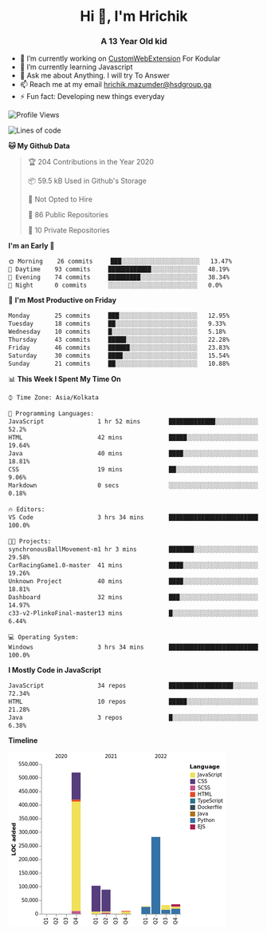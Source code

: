 <h1 align="center">Hi 👋, I'm Hrichik</h1>
<h3 align="center">A 13 Year Old kid</h3>


- 🔭 I’m currently working on [CustomWebExtension](https://github.com/hrichiksite/CustomWebExtension) For Kodular
- 🌱 I’m currently learning Javascript
- 💬 Ask me about Anything. I will try To Answer
- 📫 Reach me at my email hrichik.mazumder@hsdgroup.ga
- ⚡ Fun fact: Developing new things everyday

<!--START_SECTION:waka-->
![Profile Views](http://img.shields.io/badge/Profile%20Views-96-blue)

![Lines of code](https://img.shields.io/badge/From%20Hello%20World%20I%27ve%20Written-4.4%20million%20lines%20of%20code-blue)

**🐱 My Github Data** 

> 🏆 204 Contributions in the Year 2020
 > 
> 📦 59.5 kB Used in Github's Storage 
 > 
> 🚫 Not Opted to Hire
 > 
> 📜 86 Public Repositories
 > 
> 🔑 10 Private Repositories 

**I'm an Early 🐤** 

```text
🌞 Morning    26 commits     ███░░░░░░░░░░░░░░░░░░░░░░   13.47% 
🌆 Daytime    93 commits     ████████████░░░░░░░░░░░░░   48.19% 
🌃 Evening    74 commits     █████████░░░░░░░░░░░░░░░░   38.34% 
🌙 Night      0 commits      ░░░░░░░░░░░░░░░░░░░░░░░░░   0.0%

```
📅 **I'm Most Productive on Friday** 

```text
Monday       25 commits     ███░░░░░░░░░░░░░░░░░░░░░░   12.95% 
Tuesday      18 commits     ██░░░░░░░░░░░░░░░░░░░░░░░   9.33% 
Wednesday    10 commits     █░░░░░░░░░░░░░░░░░░░░░░░░   5.18% 
Thursday     43 commits     █████░░░░░░░░░░░░░░░░░░░░   22.28% 
Friday       46 commits     ██████░░░░░░░░░░░░░░░░░░░   23.83% 
Saturday     30 commits     ████░░░░░░░░░░░░░░░░░░░░░   15.54% 
Sunday       21 commits     ██░░░░░░░░░░░░░░░░░░░░░░░   10.88%

```


📊 **This Week I Spent My Time On** 

```text
⌚︎ Time Zone: Asia/Kolkata

💬 Programming Languages: 
JavaScript               1 hr 52 mins        █████████████░░░░░░░░░░░░   52.2% 
HTML                     42 mins             █████░░░░░░░░░░░░░░░░░░░░   19.64% 
Java                     40 mins             ████░░░░░░░░░░░░░░░░░░░░░   18.81% 
CSS                      19 mins             ██░░░░░░░░░░░░░░░░░░░░░░░   9.06% 
Markdown                 0 secs              ░░░░░░░░░░░░░░░░░░░░░░░░░   0.18%

🔥 Editors: 
VS Code                  3 hrs 34 mins       █████████████████████████   100.0%

🐱‍💻 Projects: 
synchronousBallMovement-m1 hr 3 mins         ███████░░░░░░░░░░░░░░░░░░   29.58% 
CarRacingGame1.0-master  41 mins             ████░░░░░░░░░░░░░░░░░░░░░   19.26% 
Unknown Project          40 mins             ████░░░░░░░░░░░░░░░░░░░░░   18.81% 
Dashboard                32 mins             ███░░░░░░░░░░░░░░░░░░░░░░   14.97% 
c33-v2-PlinkoFinal-master13 mins             █░░░░░░░░░░░░░░░░░░░░░░░░   6.44%

💻 Operating System: 
Windows                  3 hrs 34 mins       █████████████████████████   100.0%

```

**I Mostly Code in JavaScript** 

```text
JavaScript               34 repos            ██████████████████░░░░░░░   72.34% 
HTML                     10 repos            █████░░░░░░░░░░░░░░░░░░░░   21.28% 
Java                     3 repos             █░░░░░░░░░░░░░░░░░░░░░░░░   6.38%

```


**Timeline**

![Chart not found](https://github.com/hrichiksite/hrichiksite/blob/master/charts/bar_graph.png) 


<!--END_SECTION:waka-->

